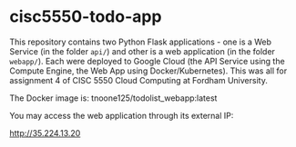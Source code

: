 # cisc5550-todo-app

This repository contains two Python Flask applications - one is a Web Service (in the folder `api/`) and other is a web application (in the folder `webapp/`). Each were deployed to Google Cloud (the API Service using the Compute Engine, the Web App using Docker/Kubernetes). This was all for assignment 4 of CISC 5550 Cloud Computing at Fordham University.

The Docker image is:
tnoone125/todolist_webapp:latest

You may access the web application through its external IP:

http://35.224.13.20
